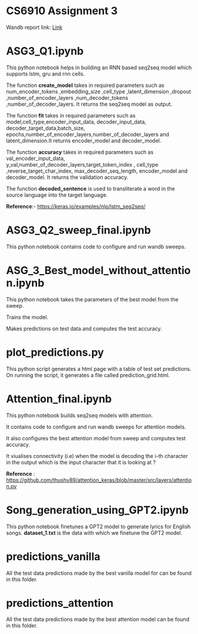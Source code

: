 # CS6910 Assignment 3

Wandb report link: [Link](https://wandb.ai/hithesh-sidhesh/CS6910-Assignment_3-sweep-Tamil/reports/Deep-Learning-Assignment-3--VmlldzoxOTU0MTIx)

# ASG3_Q1.ipynb

This python notebook helps in building an RNN based seq2seq model which supports lstm, gru and rnn cells. 

The function **create_model** takes in required parameters such as num_encoder_tokens ,embedding_size ,cell_type ,latent_dimension ,dropout ,number_of_encoder_layers ,num_decoder_tokens ,number_of_decoder_layers. It returns the seq2seq model as output.

The function **fit** takes in required parameters such as model,cell_type,encoder_input_data, decoder_input_data, decoder_target_data,batch_size, epochs,number_of_encoder_layers,number_of_decoder_layers and latent_dimension.It returns encoder_model and decoder_model.

The function **accuracy** takes in required parameters such as val_encoder_input_data, y_val,number_of_decoder_layers,target_token_index , cell_type ,reverse_target_char_index, max_decoder_seq_length, encoder_model and decoder_model. It returns the validation accuracy.

The function **decoded_sentence** is used to transliterate a word in the source language into the target language.

**Reference**:- https://keras.io/examples/nlp/lstm_seq2seq/

# ASG3_Q2_sweep_final.ipynb
This python notebook contains code to configure and run wandb sweeps.

# ASG_3_Best_model_without_attention.ipynb
This python notebook takes the parameters of the best model from the sweep.

Trains the model.

Makes predictions on test data and computes the test accuracy.

# plot_predictions.py
This python script generates a html page with a table of test set predictions. On running the script, it generates a file called prediction_grid.html.

# Attention_final.ipynb
This python notebook builds seq2seq models with attention.

It contains code to configure and run wandb sweeps for attention models.

It also configures the best attention model from sweep and computes test accuracy.

It viualises connectivity (i.e) when the model is decoding the i-th character in the output which is the input character that it is looking at ?

**Reference** : https://github.com/thushv89/attention_keras/blob/master/src/layers/attention.py

# Song_generation_using_GPT2.ipynb

This python notebook finetunes a GPT2 model to generate lyrics for English songs.
**dataset_1.txt** is the data with which we finetune the GPT2 model.

# predictions_vanilla
All the test data predictions made by the best vanilla model for can be found in this folder. 

# predictions_attention
All the test data predictions made by the best attention model can be found in this folder.
